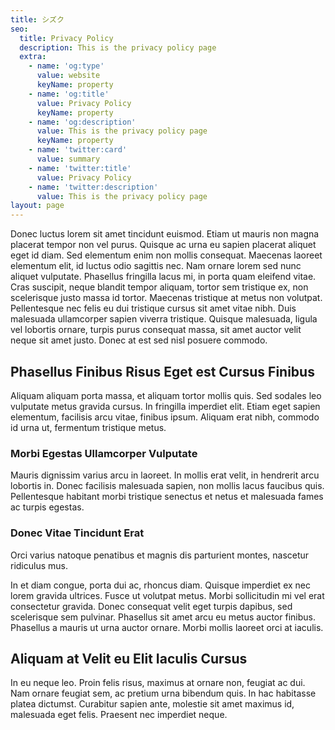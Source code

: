 ```yaml
---
title: シズク
seo:
  title: Privacy Policy
  description: This is the privacy policy page
  extra:
    - name: 'og:type'
      value: website
      keyName: property
    - name: 'og:title'
      value: Privacy Policy
      keyName: property
    - name: 'og:description'
      value: This is the privacy policy page
      keyName: property
    - name: 'twitter:card'
      value: summary
    - name: 'twitter:title'
      value: Privacy Policy
    - name: 'twitter:description'
      value: This is the privacy policy page
layout: page
---
```


Donec luctus lorem sit amet tincidunt euismod. Etiam ut mauris non magna placerat tempor non vel purus. Quisque ac urna eu sapien placerat aliquet eget id diam. Sed elementum enim non mollis consequat. Maecenas laoreet elementum elit, id luctus odio sagittis nec. Nam ornare lorem sed nunc aliquet vulputate. Phasellus fringilla lacus mi, in porta quam eleifend vitae. Cras suscipit, neque blandit tempor aliquam, tortor sem tristique ex, non scelerisque justo massa id tortor. Maecenas tristique at metus non volutpat. Pellentesque nec felis eu dui tristique cursus sit amet vitae nibh. Duis malesuada ullamcorper sapien viverra tristique. Quisque malesuada, ligula vel lobortis ornare, turpis purus consequat massa, sit amet auctor velit neque sit amet justo. Donec at est sed nisl posuere commodo.

## Phasellus Finibus Risus Eget est Cursus Finibus

Aliquam aliquam porta massa, et aliquam tortor mollis quis. Sed sodales leo vulputate metus gravida cursus. In fringilla imperdiet elit. Etiam eget sapien elementum, facilisis arcu vitae, finibus ipsum. Aliquam erat nibh, commodo id urna ut, fermentum tristique metus.

### Morbi Egestas Ullamcorper Vulputate

Mauris dignissim varius arcu in laoreet. In mollis erat velit, in hendrerit arcu lobortis in. Donec facilisis malesuada sapien, non mollis lacus faucibus quis. Pellentesque habitant morbi tristique senectus et netus et malesuada fames ac turpis egestas.

### Donec Vitae Tincidunt Erat

Orci varius natoque penatibus et magnis dis parturient montes, nascetur ridiculus mus.

In et diam congue, porta dui ac, rhoncus diam. Quisque imperdiet ex nec lorem gravida ultrices. Fusce ut volutpat metus. Morbi sollicitudin mi vel erat consectetur gravida. Donec consequat velit eget turpis dapibus, sed scelerisque sem pulvinar. Phasellus sit amet arcu eu metus auctor finibus. Phasellus a mauris ut urna auctor ornare. Morbi mollis laoreet orci at iaculis. 

## Aliquam at Velit eu Elit Iaculis Cursus

In eu neque leo. Proin felis risus, maximus at ornare non, feugiat ac dui. Nam ornare feugiat sem, ac pretium urna bibendum quis. In hac habitasse platea dictumst. Curabitur sapien ante, molestie sit amet maximus id, malesuada eget felis. Praesent nec imperdiet neque.